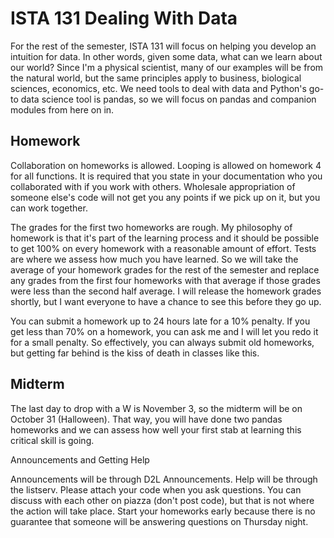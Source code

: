# ISTA 131 Dealing With Data

For the rest of the semester, ISTA 131 will focus on helping you develop an intuition for data.  In other words, given some data, what can we learn about our world?  Since I'm a physical scientist, many of our examples will be from the natural world, but the same principles apply to business, biological sciences, economics, etc.  We need tools to deal with data and Python's go-to data science tool is pandas, so we will focus on pandas and companion modules from here on in.

 

## Homework

 

Collaboration on homeworks is allowed.  Looping is allowed on homework 4 for all functions.  It is required that you state in your documentation who you collaborated with if you work with others.  Wholesale appropriation of someone else's code will not get you any points if we pick up on it, but you can work together. 

 

The grades for the first two homeworks are rough.  My philosophy of homework is that it's part of the learning process and it should be possible to get 100% on every homework with a reasonable amount of effort.  Tests are where we assess how much you have learned.  So we will take the average of your homework grades for the rest of the semester and replace any grades from the first four homeworks with that average if those grades were less than the second half average.  I will release the homework grades shortly, but I want everyone to have a chance to see this before they go up.

 

You can submit a homework up to 24 hours late for a 10% penalty.  If you get less than 70% on a homework, you can ask me and I will let you redo it for a small penalty.  So effectively, you can always submit old homeworks, but getting far behind is the kiss of death in classes like this.

 

## Midterm

 

The last day to drop with a W is November 3, so the midterm will be on October 31 (Halloween).  That way, you will have done two pandas homeworks and we can assess how well your first stab at learning this critical skill is going. 

 

Announcements and Getting Help

 

Announcements will be through D2L Announcements.  Help will be through the listserv.  Please attach your code when you ask questions.  You can discuss with each other on piazza (don't post code), but that is not where the action will take place.  Start your homeworks early because there is no guarantee that someone will be answering questions on Thursday night.